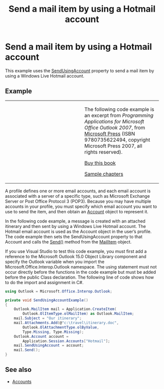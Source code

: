 ﻿---
title: Send a mail item by using a Hotmail account
TOCTitle: Send a mail item by using a Hotmail account
ms:assetid: f25853a7-67c0-46a3-a298-5cdf72ebc53f
ms:mtpsurl: https://msdn.microsoft.com/en-us/library/Ff184652(v=office.15)
ms:contentKeyID: 55119797
ms.date: 07/24/2014
mtps_version: v=office.15
dev_langs:
- csharp
---

# Send a mail item by using a Hotmail account

This example uses the [SendUsingAccount](https://msdn.microsoft.com/en-us/library/bb623679\(v=office.15\)) property to send a mail item by using a Windows Live Hotmail account.

## Example

<table>
<colgroup>
<col style="width: 50%" />
<col style="width: 50%" />
</colgroup>
<tbody>
<tr class="odd">
<td><p></p></td>
<td><p>The following code example is an excerpt from <em>Programming Applications for Microsoft Office Outlook 2007</em>, from <a href="http://www.microsoft.com/learning/books/default.mspx">Microsoft Press</a> (ISBN 9780735622494, copyright Microsoft Press 2007, all rights reserved).</p>
<p><a href="http://www.amazon.com/gp/product/0735622493?ie=utf8%26tag=msmsdn-20%26linkcode=as2%26camp=1789%26creative=9325%26creativeasin=0735622493">Buy this book</a></p>
<p><a href="https://msdn.microsoft.com/en-us/library/cc513844(v=office.15)">Sample chapters</a></p></td>
</tr>
</tbody>
</table>


A profile defines one or more email accounts, and each email account is associated with a server of a specific type, such as Microsoft Exchange Server or Post Office Protocol 3 (POP3). Because you may have multiple accounts in your profile, you must specify which email account you want to use to send the item, and then obtain an [Account](https://msdn.microsoft.com/en-us/library/bb645103\(v=office.15\)) object to represent it.

In the following code example, a message is created with an attached itinerary and then sent by using a Windows Live Hotmail account. The Hotmail email account is used as the Account object in the user’s profile. The code example then sets the SendUsingAccount property to that Account and calls the [Send()](https://msdn.microsoft.com/en-us/library/bb644139\(v=office.15\)) method from the [MailItem](https://msdn.microsoft.com/en-us/library/bb643865\(v=office.15\)) object.

If you use Visual Studio to test this code example, you must first add a reference to the Microsoft Outlook 15.0 Object Library component and specify the Outlook variable when you import the Microsoft.Office.Interop.Outlook namespace. The using statement must not occur directly before the functions in the code example but must be added before the public Class declaration. The following line of code shows how to do the import and assignment in C\#.

```csharp
using Outlook = Microsoft.Office.Interop.Outlook;
```

```csharp
private void SendUsingAccountExample()
{
    Outlook.MailItem mail = Application.CreateItem(
        Outlook.OlItemType.olMailItem) as Outlook.MailItem;
    mail.Subject = "Our itinerary";
    mail.Attachments.Add(@"c:\travel\itinerary.doc",
        Outlook.OlAttachmentType.olByValue,
        Type.Missing, Type.Missing);
    Outlook.Account account =
        Application.Session.Accounts["Hotmail"];
    mail.SendUsingAccount = account;
    mail.Send();
}
```

## See also

- [Accounts](accounts.md)

